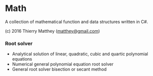 # Math #

A collection of mathematical function and data structures written in C#.

(c) 2016 Thierry Matthey (matthey@gmail.com)

### Root solver ### 
* Analytical solution of linear, quadratic, cubic and quartic polynomial equations
* Numerical general polynomial equation root solver
* General root solver bisection or secant method
